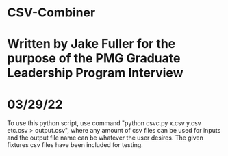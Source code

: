 # CSV-Combiner
# Written by Jake Fuller for the purpose of the PMG Graduate Leadership Program Interview
# 03/29/22

To use this python script, use command "python csvc.py x.csv y.csv etc.csv > output.csv", where any amount of csv files can be used for inputs and the output file name can be whatever the user desires. The given fixtures csv files have been included for testing.
